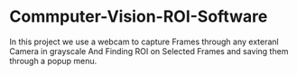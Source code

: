 # Commputer-Vision-ROI-Software  
In this project we use a webcam to capture Frames through any exteranl Camera in grayscale And Finding ROI on Selected Frames and saving them through a popup menu.

